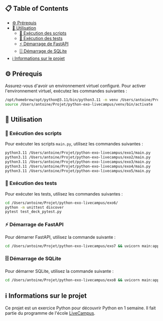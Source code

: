 ## 📋 Table of Contents

- [⚙️ Prérequis](#prérequis)
- [🚀 Utilisation](#utilisation)
  - [📜 Exécution des scripts](#exécution-des-scripts)
  - [🧪 Exécution des tests](#exécution-des-tests)
  - [⚡ Démarrage de FastAPI](#démarrage-de-fastapi)
  - [🗄️ Démarrage de SQLite](#démarrage-de-sqlite)
- [ℹ️ Informations sur le projet](#informations-sur-le-projet)

## ⚙️ Prérequis

Assurez-vous d'avoir un environnement virtuel configuré. Pour activer l'environnement virtuel, exécutez les commandes suivantes :

```bash
/opt/homebrew/opt/python@3.11/bin/python3.11 -m venv /Users/antoine/Projet/python-exo-livecampus/venv
source /Users/antoine/Projet/python-exo-livecampus/venv/bin/activate
```

## 🚀 Utilisation

### 📜 Exécution des scripts

Pour exécuter les scripts `main.py`, utilisez les commandes suivantes :

```bash
python3.11 /Users/antoine/Projet/python-exo-livecampus/exo1/main.py
python3.11 /Users/antoine/Projet/python-exo-livecampus/exo2/main.py
python3.11 /Users/antoine/Projet/python-exo-livecampus/exo3/main.py
python3.11 /Users/antoine/Projet/python-exo-livecampus/exo4/main.py
python3.11 /Users/antoine/Projet/python-exo-livecampus/exo5/main.py
```

### 🧪 Exécution des tests

Pour exécuter les tests, utilisez les commandes suivantes :

```bash
cd /Users/antoine/Projet/python-exo-livecampus/exo6/
python -m unittest discover
pytest test_deck_pytest.py
```

### ⚡ Démarrage de FastAPI

Pour démarrer FastAPI, utilisez la commande suivante :

```bash
cd /Users/antoine/Projet/python-exo-livecampus/exo7 && uvicorn main:app --reload
```

### 🗄️ Démarrage de SQLite

Pour démarrer SQLite, utilisez la commande suivante :

```bash
cd /Users/antoine/Projet/python-exo-livecampus/exo8 && uvicorn main:app --reload
```

## ℹ️ Informations sur le projet

Ce projet est un exercice Python pour découvrir Python en 1 semaine. Il fait partie du programme de l'école [LiveCampus](https://www.livecampus.fr).
